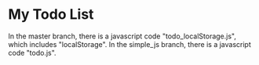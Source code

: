 # My Todo List 
In the master branch, there is a javascript code "todo_localStorage.js", which includes "localStorage".
In the simple_js branch, there is a javascript code "todo.js". 
